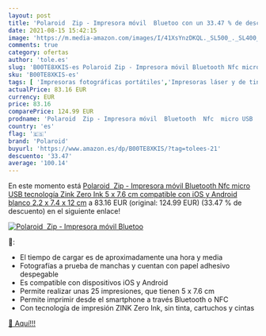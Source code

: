 ```yaml
---
layout: post
title: 'Polaroid  Zip - Impresora móvil  Bluetoo con un 33.47 % de descuento'
date: 2021-08-15 15:42:15
image: 'https://m.media-amazon.com/images/I/41XsYnzDKQL._SL500_._SL400_.jpg'
comments: true
category: ofertas
author: 'tole.es'
slug: 'B00TE8XKIS-es Polaroid Zip - Impresora móvil Bluetooth Nfc micro USB...'
sku: 'B00TE8XKIS-es'
tags: [ 'Impresoras fotográficas portátiles','Impresoras láser y de tinta','Impresoras y accesorios','Informática','bluetooth','impresora','móvil','polaroid', ]
actualPrice: 83.16 EUR
currency: EUR
price: 83.16
comparePrice: 124.99 EUR
prodname: 'Polaroid  Zip - Impresora móvil  Bluetooth  Nfc  micro USB  tecnología Zink Zero Ink  5 x 7.6 cm  compatible con iOS y Android  blanco  2.2 x 7.4 x 12 cm'
country: 'es'
flag: '🇪🇸'
brand: 'Polaroid'
buyurl: 'https://www.amazon.es/dp/B00TE8XKIS/?tag=tolees-21'
descuento: '33.47'
average: '100.14'
---
```


En este momento está [Polaroid  Zip - Impresora móvil  Bluetooth  Nfc  micro USB  tecnología Zink Zero Ink  5 x 7.6 cm  compatible con iOS y Android  blanco  2.2 x 7.4 x 12 cm](https://www.amazon.es/dp/B00TE8XKIS/?tag=tolees-21) a 83.16 EUR (original: 124.99 EUR) (33.47 %  de descuento) en el siguiente enlace!

[![Polaroid  Zip - Impresora móvil  Bluetoo](https://m.media-amazon.com/images/I/41XsYnzDKQL._SL500_._SL400_.jpg)](https://www.amazon.es/dp/B00TE8XKIS/?tag=tolees-21)

🔎:

- El tiempo de cargar es de aproximadamente una hora y media
- Fotografías a prueba de manchas y cuentan con papel adhesivo despegable
- Es compatible con dispositivos iOS y Android
- Permite realizar unas 25 impresiones, que tienen 5 x 7.6 cm
- Permite imprimir desde el smartphone a través Bluetooth o NFC
- Con tecnología de impresión ZINK Zero Ink, sin tinta, cartuchos y cintas

[🛒 Aquí!!!](https://www.amazon.es/dp/B00TE8XKIS/?tag=tolees-21)

